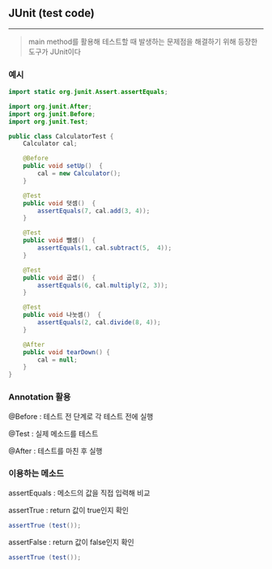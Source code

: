 ## JUnit (test code)
---

> main method를 활용해 테스트할 때 발생하는 문제점을 해결하기 위해 등장한 도구가 JUnit이다

### 예시

```java
import static org.junit.Assert.assertEquals;

import org.junit.After;
import org.junit.Before;
import org.junit.Test;

public class CalculatorTest {
    Calculator cal;

    @Before
    public void setUp()  {
        cal = new Calculator();
    }

    @Test
    public void 덧셈()  {
        assertEquals(7, cal.add(3, 4));
    }

    @Test
    public void 뺄셈()  {
        assertEquals(1, cal.subtract(5,  4));
    }

    @Test
    public void 곱셉()  {
        assertEquals(6, cal.multiply(2, 3));
    }

    @Test
    public void 나눗셈()  {
        assertEquals(2, cal.divide(8, 4));
    }

    @After
    public void tearDown() {
        cal = null;
    }
}
```

### Annotation 활용

@Before : 테스트 전 단계로 각 테스트 전에 실행

@Test : 실제 메소드를 테스트

@After : 테스트를 마친 후 실행

### 이용하는 메소드

assertEquals : 메소드의 값을 직접 입력해 비교

assertTrue : return 값이 true인지 확인

```java
assertTrue (test());
```

assertFalse : return 값이 false인지 확인

```java
assertTrue (test());
```
